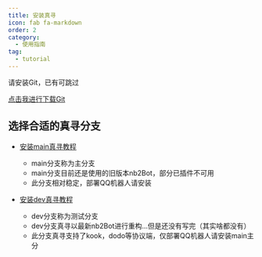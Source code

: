 ```yaml
---
title: 安装真寻
icon: fab fa-markdown
order: 2
category:
  - 使用指南
tag:
  - tutorial
---
```


请安装Git，已有可跳过

[点击我进行下载Git](https://registry.npmmirror.com/-/binary/git-for-windows/v2.43.0-rc0.windows.1/Git-2.43.0-rc0-64-bit.exe)

## 选择合适的真寻分支

- [安装main真寻教程](main.md)
  - main分支称为主分支
  - main分支目前还是使用的旧版本nb2Bot，部分已插件不可用
  - 此分支相对稳定，部署QQ机器人请安装
    
- [安装dev真寻教程](dev.md)
  - dev分支称为测试分支
  - dev分支真寻以最新nb2Bot进行重构...但是还没有写完（其实啥都没有）
  - 此分支真寻支持了kook，dodo等协议端，仅部署QQ机器人请安装main主分
